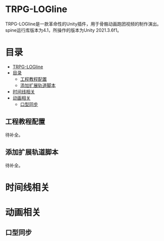 # TRPG-LOGline

TRPG-LOGline是一款革命性的Unity插件，用于骨骼动画跑团视频的制作演出。
spine运行库版本为4.1，所操作的版本为Unity 2021.3.6f1。

# 目录
- [TRPG-LOGline](#trpg-logline)
- [目录](#目录)
  - [工程教程配置](#工程教程配置)
  - [添加扩展轨道脚本](#添加扩展轨道脚本)
- [时间线相关](#时间线相关)
- [动画相关](#动画相关)
  - [口型同步](#口型同步)


## 工程教程配置
待补全。

## 添加扩展轨道脚本
待补全。

# 时间线相关

# 动画相关

## 口型同步

